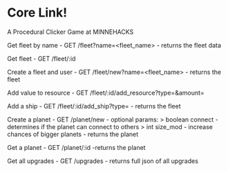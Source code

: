 # Core Link!

A Procedural Clicker Game at MINNEHACKS

Get fleet by name - GET /fleet?name=<fleet_name>
    - returns the fleet data

Get fleet - GET /fleet/:id

Create a fleet and user - GET /fleet/new?name=<fleet_name>
    - returns the fleet

Add value to resource - GET /fleet/:id/add_resource?type=<type>&amount=<amount>

Add a ship - GET /fleet/:id/add_ship?type=<type>
    - returns the fleet

Create a planet - GET /planet/new
    - optional params:
        > boolean connect - determines if the planet can connect to others
        > int size_mod - increase chances of bigger planets
    - returns the planet

Get a planet - GET /planet/:id
    -returns the planet

Get all upgrades - GET /upgrades
    - returns full json of all upgrades

